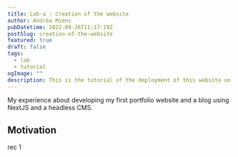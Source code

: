 ```yaml
---
title: Lab-a : Creation of the website
author: Andréa Miens
pubDatetime: 2022-09-26T11:17:19Z
postSlug: creation-of-the-website
featured: true
draft: false
tags:
  - lab
  - tutorial
ogImage: ""
description: This is the tutorial of the deployment of this website on github.io and some usual errors you can have or make.
---
```


My experience about developing my first portfolio website and a blog using NextJS and a headless CMS.

## Motivation

rec 1